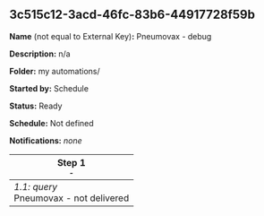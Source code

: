 ## 3c515c12-3acd-46fc-83b6-44917728f59b

**Name** (not equal to External Key)**:** Pneumovax - debug

**Description:** n/a

**Folder:** my automations/

**Started by:** Schedule

**Status:** Ready

**Schedule:** Not defined

**Notifications:** _none_


| Step 1<br>_<small>-</small>_ |
| --- |
| _1.1: query_<br>Pneumovax - not delivered |
